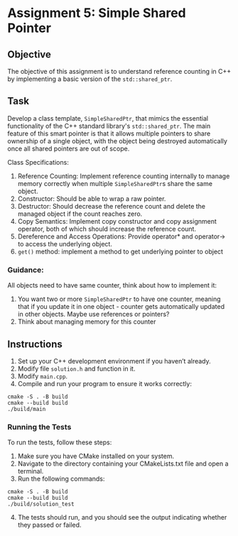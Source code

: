 # Assignment 5: Simple Shared Pointer

## Objective
The objective of this assignment is to understand reference counting in C++ by implementing a basic version of the `std::shared_ptr`.

## Task
Develop a class template, `SimpleSharedPtr`, that mimics the essential functionality of the C++ standard library's `std::shared_ptr`. The main feature of this smart pointer is that it allows multiple pointers to share ownership of a single object, with the object being destroyed automatically once all shared pointers are out of scope.


Class Specifications:
1. Reference Counting: Implement reference counting internally to manage memory correctly when multiple `SimpleSharedPtr`s share the same object.
2. Constructor: Should be able to wrap a raw pointer.
3. Destructor: Should decrease the reference count and delete the managed object if the count reaches zero.
4. Copy Semantics: Implement copy constructor and copy assignment operator, both of which should increase the reference count.
5. Dereference and Access Operations: Provide operator* and operator-> to access the underlying object.
6. `get()` method: implement a method to get underlying pointer to object

### Guidance:

All objects need to have same counter, think about how to implement it:
1. You want two or more `SimpleSharedPtr` to have one counter, meaning that if you update it in one object - counter gets automatically updated in other objects. Maybe use references or pointers?
2. Think about managing memory for this counter


## Instructions
1. Set up your C++ development environment if you haven’t already.
2. Modify file `solution.h` and function in it.
3. Modify `main.cpp`.
4. Compile and run your program to ensure it works correctly:
```shell
cmake -S . -B build
cmake --build build
./build/main
```

### Running the Tests
To run the tests, follow these steps:

1. Make sure you have CMake installed on your system.
2. Navigate to the directory containing your CMakeLists.txt file and open a terminal.
3. Run the following commands:
```shell
cmake -S . -B build
cmake --build build
./build/solution_test
```
4. The tests should run, and you should see the output indicating whether they passed or failed.

